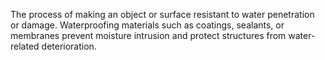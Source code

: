 The process of making an object or surface resistant to water penetration or damage. Waterproofing materials such as coatings, sealants, or membranes prevent moisture intrusion and protect structures from water-related deterioration.